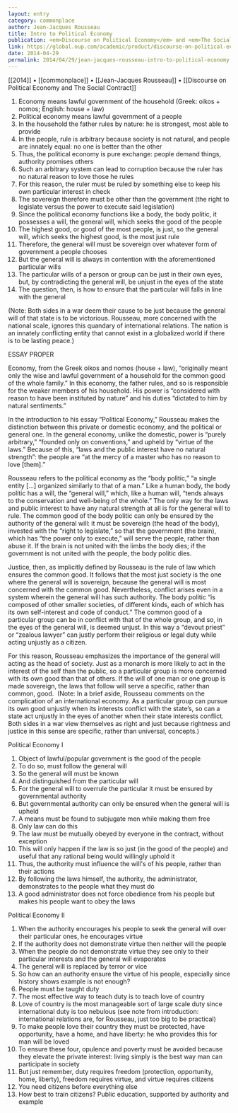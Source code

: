```yaml
---
layout: entry
category: commonplace
author: Jean-Jacques Rousseau
title: Intro to Political Economy
publication: <em>Discourse on Political Economy</em> and <em>The Social Contract</em>
link: https://global.oup.com/academic/product/discourse-on-political-economy-and-the-social-contract-9780199538966
date: 2014-04-29
permalink: 2014/04/29/jean-jacques-rousseau-intro-to-political-economy
---
```


[[2014]] • [[commonplace]] • [[Jean-Jacques Rousseau]] • [[Discourse on Political Economy and The Social Contract]]

1. Economy means lawful government of the household (Greek: oikos + nomos; English: house + law)
2. Political economy means lawful government of a people
3. In the household the father rules by nature: he is strongest, most able to provide
4. In the people, rule is arbitrary because society is not natural, and people are innately equal: no one is better than the other
5. Thus, the political economy is pure exchange: people demand things, authority promises others
6. Such an arbitrary system can lead to corruption because the ruler has no natural reason to love those he rules
7. For this reason, the ruler must be ruled by something else to keep his own particular interest in check
8. The sovereign therefore must be other than the government (the right to legislate versus the power to execute said legislation)
9. Since the political economy functions like a body, the body politic, it possesses a will, the general will, which seeks the good of the people
10. The highest good, or good of the most people, is just, so the general will, which seeks the highest good, is the most just rule
11. Therefore, the general will must be sovereign over whatever form of government a people chooses
12. But the general will is always in contention with the aforementioned particular wills
13. The particular wills of a person or group can be just in their own eyes, but, by contradicting the general will, be unjust in the eyes of the state
14. The question, then, is how to ensure that the particular will falls in line with the general

(Note: Both sides in a war deem their cause to be just because the general will of that state is to be victorious. Rousseau, more concerned with the national scale, ignores this quandary of international relations. The nation is an innately conflicting entity that cannot exist in a globalized world if there is to be lasting peace.)


ESSAY PROPER

Economy, from the Greek oikos and nomos (house + law), “originally meant only the wise and lawful government of a household for the common good of the whole family.” In this economy, the father rules, and so is responsible for the weaker members of his household. His power is “considered with reason to have been instituted by nature” and his duties “dictated to him by natural sentiments.”

In the introduction to his essay “Political Economy,” Rousseau makes the distinction between this private or domestic economy, and the political or general one. In the general economy, unlike the domestic, power is “purely arbitrary,” “founded only on conventions,” and upheld by “virtue of the laws.” Because of this, “laws and the public interest have no natural strength”: the people are “at the mercy of a master who has no reason to love [them].”

Rousseau refers to the political economy as the “body politic,” “a single entity [...] organized similarly to that of a man.” Like a human body, the body politic has a will, the “general will,” which, like a human will, “tends always to the conservation and well-being of the whole.” The only way for the laws and public interest to have any natural strength at all is for the general will to rule. The common good of the body politic can only be ensured by the authority of the general will: it must be sovereign (the head of the body), invested with the “right to legislate,” so that the government (the brain), which has “the power only to execute,” will serve the people, rather than abuse it. If the brain is not united with the limbs the body dies; if the government is not united with the people, the body politic dies.

Justice, then, as implicitly defined by Rousseau is the rule of law which ensures the common good. It follows that the most just society is the one where the general will is sovereign, because the general will is most concerned with the common good. Nevertheless, conflict arises even in a system wherein the general will has such authority. The body politic “is composed of other smaller societies, of different kinds, each of which has its own self-interest and code of conduct.” The common good of a particular group can be in conflict with that of the whole group, and so, in the eyes of the general will, is deemed unjust. In this way a “devout priest” or “zealous lawyer” can justly perform their religious or legal duty while acting unjustly as a citizen.

For this reason, Rousseau emphasizes the importance of the general will acting as the head of society. Just as a monarch is more likely to act in the interest of the self than the public, so a particular group is more concerned with its own good than that of others. If the will of one man or one group is made sovereign, the laws that follow will serve a specific, rather than common, good. 
(Note: In a brief aside, Rousseau comments on the complication of an international economy. As a particular group can pursue its own good unjustly when its interests conflict with the state’s, so can a state act unjustly in the eyes of another when their state interests conflict. Both sides in a war view themselves as right and just because rightness and justice in this sense are specific, rather than universal, concepts.)


Political Economy I

1. Object of lawful/popular government is the good of the people
2. To do so, must follow the general will
3. So the general will must be known
4. And distinguished from the particular will
5. For the general will to overrule the particular it must be ensured by governmental authority
6. But governmental authority can only be ensured when the general will is upheld
7. A means must be found to subjugate men while making them free
8. Only law can do this
9. The law must be mutually obeyed by everyone in the contract, without exception
10. This will only happen if the law is so just (in the good of the people) and useful that any rational being would willingly uphold it
11. Thus, the authority must influence the will's of his people, rather than their actions
12. By following the laws himself, the authority, the administrator, demonstrates to the people what they must do
13. A good administrator does not force obedience from his people but makes his people want to obey the laws

Political Economy II

1. When the authority encourages his people to seek the general will over their particular ones, he encourages virtue
2. If the authority does not demonstrate virtue then neither will the people
3. When the people do not demonstrate virtue they see only to their particular interests and the general will evaporates
4. The general will is replaced by terror or vice
5. So how can an authority ensure the virtue of his people, especially since history shows example is not enough?
6. People must be taught duty
7. The most effective way to teach duty is to teach love of country
8. Love of country is the most manageable sort of large scale duty since international duty is too nebulous (see note from introduction: international relations are, for Rousseau, just too big to be practical)
9. To make people love their country they must be protected, have opportunity, have a home, and have liberty: he who provides this for man will be loved
10. To ensure these four, opulence and poverty must be avoided because they elevate the private interest: living simply is the best way man can participate in society
11. But just remember, duty requires freedom (protection, opportunity, home, liberty), freedom requires virtue, and virtue requires citizens
12. You need citizens before everything else
13. How best to train citizens? Public education, supported by authority and example
